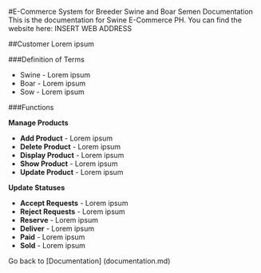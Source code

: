 #E-Commerce System for Breeder Swine and Boar Semen Documentation
This is the documentation for Swine E-Commerce PH. You can find the website here: INSERT WEB ADDRESS

##Customer
Lorem ipsum

###Definition of Terms
* Swine - Lorem ipsum
* Boar - Lorem ipsum
* Sow - Lorem ipsum

###Functions

**Manage Products**
  *  **Add Product** - Lorem ipsum
  *  **Delete Product** - Lorem ipsum
  *  **Display Product** - Lorem ipsum
  *  **Show Product** - Lorem ipsum
  *  **Update Product** - Lorem ipsum

**Update Statuses**
   * **Accept Requests** - Lorem ipsum
   * **Reject Requests** - Lorem ipsum
   * **Reserve** - Lorem ipsum
   * **Deliver** - Lorem ipsum
   * **Paid** - Lorem ipsum
   * **Sold** - Lorem ipsum


Go back to [Documentation] (documentation.md)
